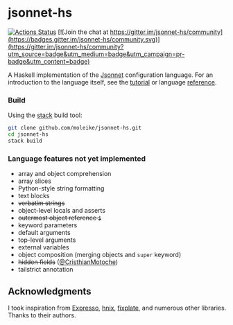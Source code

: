 # jsonnet-hs

[![Actions Status](https://github.com/moleike/jsonnet-hs/workflows/build/badge.svg)](https://github.com/moleike/jsonnet-hs/actions) [![Join the chat at https://gitter.im/jsonnet-hs/community](https://badges.gitter.im/jsonnet-hs/community.svg)](https://gitter.im/jsonnet-hs/community?utm_source=badge&utm_medium=badge&utm_campaign=pr-badge&utm_content=badge)

A Haskell implementation of the [Jsonnet][jsonnet] configuration language. 
For an introduction to the language itself, see the [tutorial][tutorial] or language [reference][reference].

[jsonnet]: https://jsonnet.org/
[tutorial]: https://jsonnet.org/learning/tutorial.html
[reference]: https://jsonnet.org/ref/language.html

### Build

Using the [stack][stack] build tool:

```bash
git clone github.com/moleike/jsonnet-hs.git
cd jsonnet-hs
stack build
```
[stack]: https://docs.haskellstack.org/en/stable/README


### Language features not yet implemented

- array and object comprehension
- array slices
- Python-style string formatting
- text blocks 
- ~~verbatim strings~~
- object-level locals and asserts
- ~~outermost object reference `$`~~
- keyword parameters 
- default arguments
- top-level arguments
- external variables
- object composition (merging objects and `super` keyword)
- ~~hidden fields~~ ([@CristhianMotoche](https://github.com/CristhianMotoche))
- tailstrict annotation

[//]: # "Implementation overview"


## Acknowledgments
I took inspiration from [Expresso][Expresso], [hnix][hnix], [fixplate][fixplate], and numerous other libraries. Thanks to their authors.

[Expresso]: https://github.com/willtim/Expresso
[hnix]: https://github.com/haskell-nix/hnix
[fixplate]: https://hackage.haskell.org/package/fixplate
